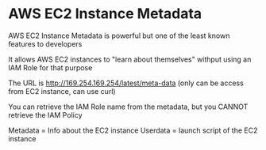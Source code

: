 # AWS EC2 Instance Metadata

AWS EC2 Instance Metadata is powerful but one of the least known features to developers

It allows AWS EC2 instances to "learn about themselves" withput using an IAM Role for that purpose

The URL is http://169.254.169.254/latest/meta-data (only can be access from EC2 instance, can use curl)

You can retrieve the IAM Role name from the metadata, but you CANNOT retrieve the IAM Policy

Metadata = Info about the EC2 instance
Userdata = launch script of the EC2 instance

